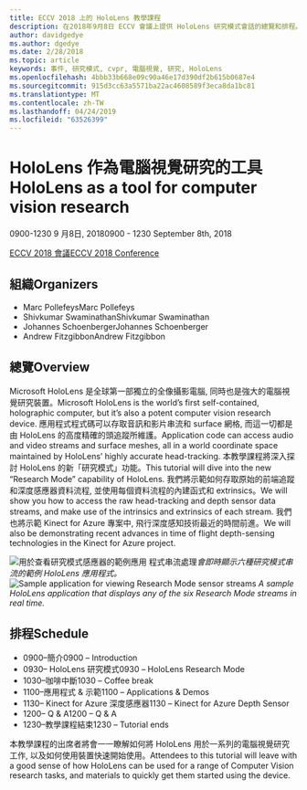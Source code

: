 ```yaml
---
title: ECCV 2018 上的 HoloLens 教學課程
description: 在2018年9月8日 ECCV 會議上提供 HoloLens 研究模式會話的總覽和排程。
author: davidgedye
ms.author: dgedye
ms.date: 2/28/2018
ms.topic: article
keywords: 事件, 研究模式, cvpr, 電腦視覺, 研究, HoloLens
ms.openlocfilehash: 4bbb33b668e09c90a46e17d390df2b615b0687e4
ms.sourcegitcommit: 915d3cc63a5571ba22ac4608589f3eca8da1bc81
ms.translationtype: MT
ms.contentlocale: zh-TW
ms.lasthandoff: 04/24/2019
ms.locfileid: "63526399"
---
```

# <a name="hololens-as-a-tool-for-computer-vision-research"></a><span data-ttu-id="35df2-104">HoloLens 作為電腦視覺研究的工具</span><span class="sxs-lookup"><span data-stu-id="35df2-104">HoloLens as a tool for computer vision research</span></span>
<span data-ttu-id="35df2-105">0900-1230 9 月8日, 2018</span><span class="sxs-lookup"><span data-stu-id="35df2-105">0900 - 1230 September 8th, 2018</span></span>

[<span data-ttu-id="35df2-106">ECCV 2018 會議</span><span class="sxs-lookup"><span data-stu-id="35df2-106">ECCV 2018 Conference</span></span>](https://eccv2018.org)

## <a name="organizers"></a><span data-ttu-id="35df2-107">組織</span><span class="sxs-lookup"><span data-stu-id="35df2-107">Organizers</span></span>
* <span data-ttu-id="35df2-108">Marc Pollefeys</span><span class="sxs-lookup"><span data-stu-id="35df2-108">Marc Pollefeys</span></span>
* <span data-ttu-id="35df2-109">Shivkumar Swaminathan</span><span class="sxs-lookup"><span data-stu-id="35df2-109">Shivkumar Swaminathan</span></span>
* <span data-ttu-id="35df2-110">Johannes Schoenberger</span><span class="sxs-lookup"><span data-stu-id="35df2-110">Johannes Schoenberger</span></span>
* <span data-ttu-id="35df2-111">Andrew Fitzgibbon</span><span class="sxs-lookup"><span data-stu-id="35df2-111">Andrew Fitzgibbon</span></span>

## <a name="overview"></a><span data-ttu-id="35df2-112">總覽</span><span class="sxs-lookup"><span data-stu-id="35df2-112">Overview</span></span>
<span data-ttu-id="35df2-113">Microsoft HoloLens 是全球第一部獨立的全像攝影電腦, 同時也是強大的電腦視覺研究裝置。</span><span class="sxs-lookup"><span data-stu-id="35df2-113">Microsoft HoloLens is the world’s first self-contained, holographic computer, but it’s also a potent computer vision research device.</span></span>
<span data-ttu-id="35df2-114">應用程式程式碼可以存取音訊和影片串流和 surface 網格, 而這一切都是由 HoloLens 的高度精確的頭追蹤所維護。</span><span class="sxs-lookup"><span data-stu-id="35df2-114">Application code can access audio and video streams and surface meshes, all in a world coordinate space maintained by HoloLens’ highly accurate head-tracking.</span></span> <span data-ttu-id="35df2-115">本教學課程將深入探討 HoloLens 的新「研究模式」功能。</span><span class="sxs-lookup"><span data-stu-id="35df2-115">This tutorial will dive into the new “Research Mode” capability of HoloLens.</span></span>
<span data-ttu-id="35df2-116">我們將示範如何存取原始的前端追蹤和深度感應器資料流程, 並使用每個資料流程的內建函式和 extrinsics。</span><span class="sxs-lookup"><span data-stu-id="35df2-116">We will show you how to access the raw head-tracking and depth sensor data streams, and make use of the intrinsics and extrinsics of each stream.</span></span>  <span data-ttu-id="35df2-117">我們也將示範 Kinect for Azure 專案中, 飛行深度感知技術最近的時間前進。</span><span class="sxs-lookup"><span data-stu-id="35df2-117">We will also be demonstrating recent advances in time of flight depth-sensing technologies in the Kinect for Azure project.</span></span>

<span data-ttu-id="35df2-118">![用於查看研究模式感應器的範例應用](images/sensor-stream-viewer.jpg)
程式串流處理*會即時顯示六種研究模式串流的範例 HoloLens 應用程式。*</span><span class="sxs-lookup"><span data-stu-id="35df2-118">![Sample application for viewing Research Mode sensor streams](images/sensor-stream-viewer.jpg)
*A sample HoloLens application that displays any of the six Research Mode streams in real time.*</span></span>

## <a name="schedule"></a><span data-ttu-id="35df2-119">排程</span><span class="sxs-lookup"><span data-stu-id="35df2-119">Schedule</span></span>
* <span data-ttu-id="35df2-120">0900–簡介</span><span class="sxs-lookup"><span data-stu-id="35df2-120">0900 – Introduction</span></span>
* <span data-ttu-id="35df2-121">0930– HoloLens 研究模式</span><span class="sxs-lookup"><span data-stu-id="35df2-121">0930 – HoloLens Research Mode</span></span>
* <span data-ttu-id="35df2-122">1030–咖啡中斷</span><span class="sxs-lookup"><span data-stu-id="35df2-122">1030 – Coffee break</span></span>
* <span data-ttu-id="35df2-123">1100–應用程式 & 示範</span><span class="sxs-lookup"><span data-stu-id="35df2-123">1100 – Applications & Demos</span></span>
* <span data-ttu-id="35df2-124">1130– Kinect for Azure 深度感應器</span><span class="sxs-lookup"><span data-stu-id="35df2-124">1130 – Kinect for Azure Depth Sensor</span></span>
* <span data-ttu-id="35df2-125">1200– Q & A</span><span class="sxs-lookup"><span data-stu-id="35df2-125">1200 – Q & A</span></span>
* <span data-ttu-id="35df2-126">1230–教學課程結束</span><span class="sxs-lookup"><span data-stu-id="35df2-126">1230 – Tutorial ends</span></span>

<span data-ttu-id="35df2-127">本教學課程的出席者將會一一瞭解如何將 HoloLens 用於一系列的電腦視覺研究工作, 以及如何使用裝置快速開始使用。</span><span class="sxs-lookup"><span data-stu-id="35df2-127">Attendees to this tutorial will leave with a good sense of how HoloLens can be used for a range of Computer Vision research tasks, and materials to quickly get them started using the device.</span></span>
